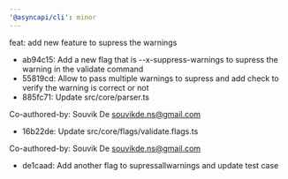 ```yaml
---
'@asyncapi/cli': minor
---
```


feat: add new feature to supress the warnings

- ab94c15: Add a new flag that is --x-suppress-warnings to supress the warning in the validate command
- 55819cd: Allow to pass multiple warnings to supress and add check to verify the warning is correct or not
- 885fc71: Update src/core/parser.ts

Co-authored-by: Souvik De <souvikde.ns@gmail.com>
- 16b22de: Update src/core/flags/validate.flags.ts

Co-authored-by: Souvik De <souvikde.ns@gmail.com>
- de1caad: Add another flag to supressallwarnings and update test case


